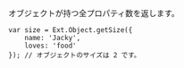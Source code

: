 オブジェクトが持つ全プロパティ数を返します。

    var size = Ext.Object.getSize({
        name: 'Jacky',
        loves: 'food'
    }); // オブジェクトのサイズは 2 です。
